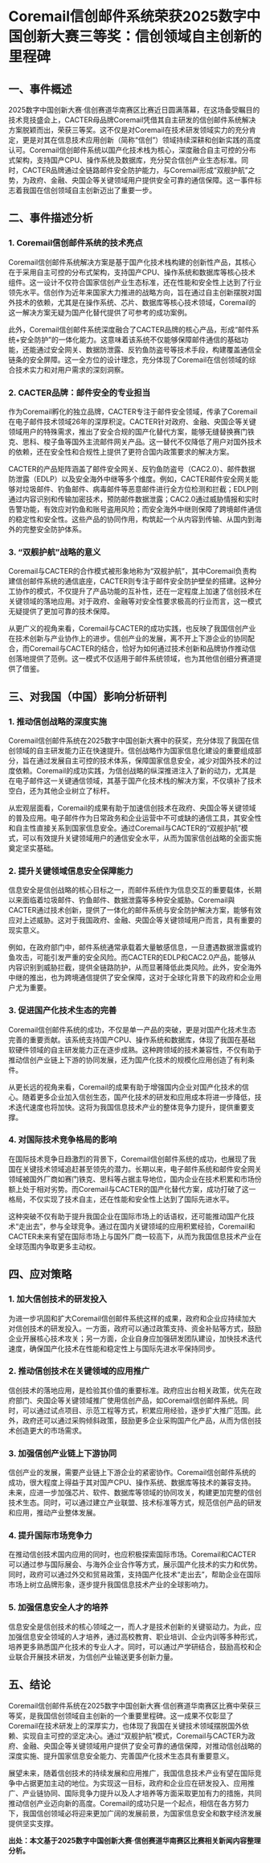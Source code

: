 # Coremail信创邮件系统荣获2025数字中国创新大赛三等奖：信创领域自主创新的里程碑

## 一、事件概述

2025数字中国创新大赛·信创赛道华南赛区比赛近日圆满落幕，在这场备受瞩目的技术竞技盛会上，CACTER母品牌Coremail凭借其自主研发的信创邮件系统解决方案脱颖而出，荣获三等奖。这不仅是对Coremail在技术研发领域实力的充分肯定，更是对其在信息技术应用创新（简称“信创”）领域持续深耕和创新实践的高度认可。Coremail信创邮件系统以国产化技术栈为核心，深度融合自主可控的分布式架构，支持国产CPU、操作系统及数据库，充分契合信创产业生态标准。同时，CACTER品牌通过全链路邮件安全防护能力，与Coremail形成“双舰护航”之势，为政府、金融、央国企等关键领域用户提供安全可靠的通信保障。这一事件标志着我国在信创领域自主创新迈出了重要一步。

## 二、事件描述分析

### 1. Coremail信创邮件系统的技术亮点

Coremail信创邮件系统解决方案是基于国产化技术栈构建的创新性产品，其核心在于采用自主可控的分布式架构，支持国产CPU、操作系统和数据库等核心技术组件。这一设计不仅符合国家信创产业生态标准，还在性能和安全性上达到了行业领先水平。信创作为近年来国家大力推进的战略方向，旨在通过自主创新摆脱对国外技术的依赖，尤其是在操作系统、芯片、数据库等核心技术领域，Coremail的这一解决方案无疑为国产化替代提供了可参考的成功案例。

此外，Coremail信创邮件系统深度融合了CACTER品牌的核心产品，形成“邮件系统+安全防护”的一体化能力。这意味着该系统不仅能够保障邮件通信的基础功能，还能通过安全网关、数据防泄露、反钓鱼防盗号等技术手段，构建覆盖通信全链条的安全屏障。这一全方位的设计理念，充分体现了Coremail在信创领域的综合技术实力和对用户需求的深刻洞察。

### 2. CACTER品牌：邮件安全的专业担当

作为Coremail孵化的独立品牌，CACTER专注于邮件安全领域，传承了Coremail在电子邮件技术领域26年的深厚积淀。CACTER针对政府、金融、央国企等关键领域用户的特殊需求，推出了安全合规的国产化替代方案，能够无缝替换赛门铁克、思科、梭子鱼等国外主流邮件网关产品。这一替代不仅降低了用户对国外技术的依赖，还在安全性和合规性上提供了更符合国内政策要求的解决方案。

CACTER的产品矩阵涵盖了邮件安全网关、反钓鱼防盗号（CAC2.0）、邮件数据防泄露（EDLP）以及安全海外中继等多个维度。例如，CACTER邮件安全网关能够对垃圾邮件、钓鱼邮件、病毒邮件等恶意邮件进行全方位检测和拦截；EDLP则通过内容识别和传输加密技术，预防邮件数据泄露；CAC2.0通过威胁情报和实时告警功能，有效应对钓鱼和账号盗用风险；而安全海外中继则保障了跨境邮件通信的稳定性和安全性。这些产品的协同作用，构筑起一个从内容到传输、从国内到海外的完整安全防护体系。

### 3. “双舰护航”战略的意义

Coremail与CACTER的合作模式被形象地称为“双舰护航”，其中Coremail负责构建信创邮件系统的通信底座，CACTER则专注于邮件安全防护壁垒的搭建。这种分工协作的模式，不仅提升了产品功能的互补性，还在一定程度上加速了信创技术在关键领域的落地应用。对于政府、金融等对安全性要求极高的行业而言，这一模式无疑提供了更加可靠的技术保障。

从更广义的视角来看，Coremail与CACTER的成功实践，也反映了我国信创产业在技术创新与产业协作上的进步。信创产业的发展，离不开上下游企业的协同配合，而Coremail与CACTER的结合，恰好为如何通过技术创新和品牌协作推动信创落地提供了范例。这一模式不仅适用于邮件系统领域，也为其他信创细分赛道提供了借鉴。

## 三、对我国（中国）影响分析研判

### 1. 推动信创战略的深度实施

Coremail信创邮件系统在2025数字中国创新大赛中的获奖，充分体现了我国在信创领域的自主研发能力正在快速提升。信创战略作为国家信息化建设的重要组成部分，旨在通过发展自主可控的技术体系，保障国家信息安全，减少对国外技术的过度依赖。Coremail的成功实践，为信创战略的纵深推进注入了新的动力，尤其是在电子邮件这一关键通信领域，其基于国产化技术栈的解决方案，不仅填补了技术空白，还为其他企业树立了标杆。

从宏观层面看，Coremail的成果有助于加速信创技术在政府、央国企等关键领域的普及应用。电子邮件作为日常政务和企业运营中不可或缺的通信工具，其安全性和自主性直接关系到国家信息安全。通过Coremail与CACTER的“双舰护航”模式，可以有效提升关键领域用户的通信安全水平，从而为国家信创战略的全面实施奠定坚实基础。

### 2. 提升关键领域信息安全保障能力

信息安全是信创战略的核心目标之一，而邮件系统作为信息交互的重要载体，长期以来面临着垃圾邮件、钓鱼邮件、数据泄露等多种安全威胁。Coremail與CACTER通过技术创新，提供了一体化的邮件系统与安全防护解决方案，能够有效应对上述威胁。这对于我国政府、金融、央国企等关键领域用户而言，具有重要的现实意义。

例如，在政府部门中，邮件系统通常承载着大量敏感信息，一旦遭遇数据泄露或钓鱼攻击，可能引发严重的安全风险。而CACTER的EDLP和CAC2.0产品，能够从内容识别到威胁拦截，提供全链路防护，从而显著降低此类风险。此外，安全海外中继的推出，也为跨境通信提供了安全保障，这对于全球化背景下的政府和企业用户尤为重要。

### 3. 促进国产化技术生态的完善

Coremail信创邮件系统的成功，不仅是单一产品的突破，更是对国产化技术生态完善的重要贡献。该系统支持国产CPU、操作系统和数据库，体现了我国在基础软硬件领域的自主研发能力正在逐步成熟。这种跨领域的技术兼容性，不仅有助于推动信创产业链上下游的协同发展，还为国产化技术的规模化应用创造了有利条件。

从更长远的视角来看，Coremail的成果有助于增强国内企业对国产化技术的信心。随着更多企业加入信创生态，国产化技术的研发和应用成本将进一步降低，技术迭代速度也将加快。这将为我国信息技术产业的整体竞争力提升，提供重要支撑。

### 4. 对国际技术竞争格局的影响

在国际技术竞争日趋激烈的背景下，Coremail信创邮件系统的成功，也展现了我国在关键技术领域追赶甚至领先的潜力。长期以来，电子邮件系统和邮件安全网关领域被国外厂商如赛门铁克、思科等占据主导地位，国内企业在技术积累和市场份额上处于相对劣势。而Coremail与CACTER的国产化替代方案，成功打破了这一格局，不仅实现了技术自主，还在性能和安全性上达到了国际先进水平。

这种突破不仅有助于提升我国企业在国际市场上的话语权，还可能推动国产化技术“走出去”，参与全球竞争。通过在国内关键领域的应用积累经验，Coremail和CACTER未来有望在国际市场上与国外厂商一较高下，从而为我国信息技术产业在全球范围内争取更多主动权。

## 四、应对策略

### 1. 加大信创技术的研发投入

为进一步巩固和扩大Coremail信创邮件系统这样的成果，政府和企业应持续加大对信创技术的研发投入。一方面，政府可以通过政策支持、资金补贴等方式，鼓励企业开展核心技术攻关；另一方面，企业自身应加强研发团队建设，加快技术迭代速度，确保国产化技术在性能和稳定性上与国际先进水平保持同步。

### 2. 推动信创技术在关键领域的应用推广

信创技术的落地应用，是检验其价值的重要标准。政府应出台相关政策，优先在政府部门、央国企等关键领域推广使用信创产品，如Coremail信创邮件系统。同时，可以通过试点项目、示范工程等方式，积累应用经验，逐步扩大推广范围。此外，政府还可以通过采购倾斜政策，鼓励更多企业采购国产化产品，从而为信创技术创造更大的市场需求。

### 3. 加强信创产业链上下游协同

信创产业的发展，需要产业链上下游企业的紧密协作。Coremail信创邮件系统的成功，很大程度上得益于其对国产CPU、操作系统、数据库等技术的兼容支持。未来，应进一步加强芯片、软件、数据库等领域的协同攻关，构建更加完整的信创技术生态。同时，可以通过建立产业联盟、技术标准等方式，规范信创产品的研发和应用，推动产业整体发展。

### 4. 提升国际市场竞争力

在推动信创技术国内应用的同时，也应积极探索国际市场。Coremail和CACTER可以通过参与国际展会、与海外企业合作等方式，展示国产化技术的实力和优势。同时，政府可以通过外交和贸易政策，支持国产化技术“走出去”，帮助企业在国际市场上树立品牌形象，逐步提升我国信息技术产业的全球影响力。

### 5. 加强信息安全人才的培养

信息安全是信创技术的核心领域之一，而人才是技术创新的关键驱动力。为此，应加强信息安全领域的人才培养，通过高校教育、职业培训、企业内训等多种形式，培养更多熟悉国产化技术的专业人才。同时，可以通过产学研结合，鼓励高校和企业联合开展技术研发，为信创产业输送更多创新力量。

## 五、结论

Coremail信创邮件系统在2025数字中国创新大赛·信创赛道华南赛区比赛中荣获三等奖，是我国信创领域自主创新的一个重要里程碑。这一成果不仅彰显了Coremail在技术研发上的深厚实力，也体现了我国在关键技术领域摆脱国外依赖、实现自主可控的坚定决心。通过“双舰护航”模式，Coremail与CACTER为政府、金融、央国企等关键领域用户提供了安全可靠的通信保障，对推动信创战略的深度实施、提升国家信息安全能力、完善国产化技术生态具有重要意义。

展望未来，随着信创技术的持续发展和应用推广，我国信息技术产业有望在国际竞争中占据更加主动的地位。为实现这一目标，政府和企业应在研发投入、应用推广、产业链协同、国际竞争力提升以及人才培养等方面采取更加有力的措施，共同推动信创产业迈向新的高度。Coremail的成功只是一个起点，相信在各方努力下，我国信创领域必将迎来更加广阔的发展前景，为国家信息安全和数字经济发展提供坚实支撑。

**出处：本文基于2025数字中国创新大赛·信创赛道华南赛区比赛相关新闻内容整理分析。**